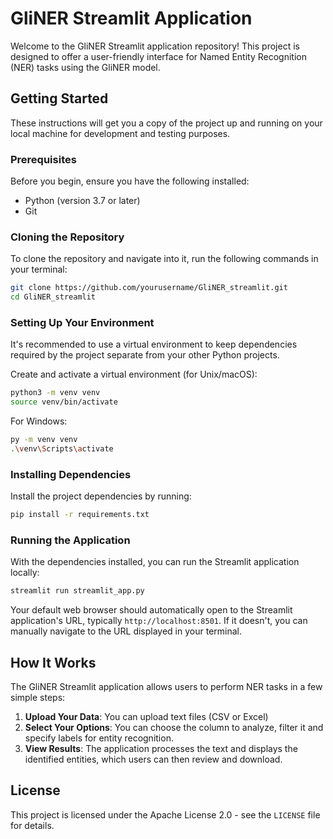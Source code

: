# GliNER Streamlit Application

Welcome to the GliNER Streamlit application repository! This project is designed to offer a user-friendly interface for Named Entity Recognition (NER) tasks using the GliNER model.

## Getting Started

These instructions will get you a copy of the project up and running on your local machine for development and testing purposes.

### Prerequisites

Before you begin, ensure you have the following installed:
- Python (version 3.7 or later)
- Git

### Cloning the Repository

To clone the repository and navigate into it, run the following commands in your terminal:

```bash
git clone https://github.com/yourusername/GliNER_streamlit.git
cd GliNER_streamlit
```

### Setting Up Your Environment

It's recommended to use a virtual environment to keep dependencies required by the project separate from your other Python projects.

Create and activate a virtual environment (for Unix/macOS):

```bash
python3 -m venv venv
source venv/bin/activate
```

For Windows:

```bash
py -m venv venv
.\venv\Scripts\activate
```

### Installing Dependencies

Install the project dependencies by running:

```bash
pip install -r requirements.txt
```

### Running the Application

With the dependencies installed, you can run the Streamlit application locally:

```bash
streamlit run streamlit_app.py
```

Your default web browser should automatically open to the Streamlit application's URL, typically `http://localhost:8501`. If it doesn't, you can manually navigate to the URL displayed in your terminal.

## How It Works

The GliNER Streamlit application allows users to perform NER tasks in a few simple steps:

1. **Upload Your Data**: You can upload text files (CSV or Excel)
2. **Select Your Options**: You can choose the column to analyze, filter it and specify labels for entity recognition.
3. **View Results**: The application processes the text and displays the identified entities, which users can then review and download.


## License

This project is licensed under the Apache License 2.0 - see the `LICENSE` file for details.
